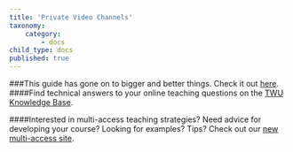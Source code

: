 ```yaml
---
title: 'Private Video Channels'
taxonomy:
    category:
        - docs
child_type: docs
published: true
---
```

###This guide has gone on to bigger and better things. Check it out [here](https://trinitywestern.teamdynamix.com/TDClient/1904/Portal/KB/ArticleDet?ID=146631#2).
####Find technical answers to your online teaching questions on the [TWU Knowledge Base](https://trinitywestern.teamdynamix.com/TDClient/1904/Portal/KB/?CategoryID=4747).

####Interested in multi-access teaching strategies? Need advice for developing your course? Looking for examples? Tips? Check out our [new multi-access site](https://multi-access.twu.ca).
<!--
## For Faculty

! Scroll down for instructions for students.

We are currently testing the provisioning of 'Groups' in MS Stream that are based on each course being offered by TWU.

This means that you, as faculty can control to a much greater extent, who can and cannot see your videos.

### Sign in to MS Stream

[Click here for instructions for signing in to Stream](https://create.twu.ca/help/online-learning-on-ramp/running-a-session/conferencing/managing-videos)

!!! If you have already created a channel in Stream, unfortunately, there isn't a way (that I can see, yet) to edit your company wide channel to be a private channel. You will have to delete the original channel and follow the instructions below to create a new one connected to your group.

### Click 'My content', then 'Groups'.

![alt-text](priv-1.png "My content menu")

### Click the title of the group.

Your group is named according to the course you are teaching.

![alt-text](priv-2.png "Click group name")

### Click 'Channels' in the group, then 'Create a new channel'.

You can also click 'Create a channel' on the splash page.

![alt-text](priv-3.png "Create a channel")

### Enter the channel details.

- Give your channel a descriptive name, likely one that matches your course, and an optional description.
- Keep the channel access limited to your course group.
- Upload a picture of your cat
- Click 'Create'.

![alt-text](priv-4.png "Channel details")


## For Students

### Sign in to MS Stream

[Click here for instructions for signing in to Stream](https://create.twu.ca/help/online-learning-on-ramp/running-a-session/conferencing/managing-videos)

### Click 'My content', then 'Groups'.

![alt-text](priv-1.png "My content menu")

### Click the title of the group.

Your group is named according to the course you are taking.

![alt-text](priv-2.png "Click group name")

### Click 'Channels' or, if your instructor has not created a channel, click 'Videos'.

!!!! Class groups are private groups, and if you upload a video to a private group, only members of that group will be able to see it.

There are three options to begin the upload process:

1. Click 'Upload a video' in the slider.
2. CLick 'Upload video' on the right side of the page.
3. Drag and drop a video file or click 'select files'.


![alt-text](priv-7.png "Upload video file")

### Add Video Details
- Name the video to make it easy for learners to find, including the date of the recording.
- Include a description or hashtags (optional)
- Choose a thumbnail (optional)
- Once the file has uploaded and has been processed, click 'Publish'.
- Under 'Permissions' deselect 'Allow everyone in your company to view this video'.
- Ensure that the list of viewers includes the private group.

!!!! Videos that you upload to channels that are in a private group will only be accessible to members of that group.

![alt-text](stream-5.png "Video Details")

![alt-text](priv-8.png "Video Permissions Details")

-->
